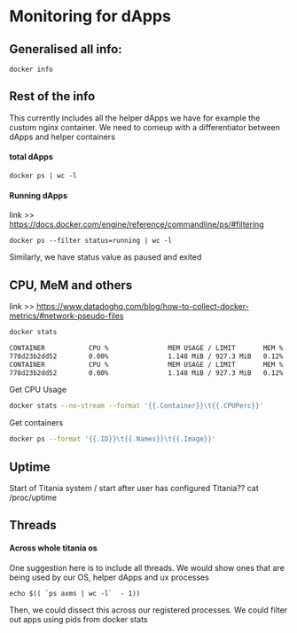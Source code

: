 # Monitoring for dApps

## Generalised all info:
```
docker info
```

## Rest of the info
This currently includes all the helper dApps we have for example the custom nginx container. We need to comeup with a differentiator between dApps and helper containers
#### total dApps
```
docker ps | wc -l
```
#### Running dApps
link >> https://docs.docker.com/engine/reference/commandline/ps/#filtering
```
docker ps --filter status=running | wc -l
```
Similarly, we have status value as paused and exited

## CPU, MeM and others
link >> https://www.datadoghq.com/blog/how-to-collect-docker-metrics/#network-pseudo-files
```bash
docker stats
```
```bash
CONTAINER           CPU %               MEM USAGE / LIMIT       MEM %               NET I/O             BLOCK I/O           PIDS
778d23b2dd52        0.00%               1.148 MiB / 927.3 MiB   0.12%               91.6 kB / 3 MB      0 B / 0 B           0
CONTAINER           CPU %               MEM USAGE / LIMIT       MEM %               NET I/O             BLOCK I/O           PIDS
778d23b2dd52        0.00%               1.148 MiB / 927.3 MiB   0.12%               91.6 kB / 3 MB      0 B / 0 B           0
```

Get CPU Usage

```bash
docker stats --no-stream --format '{{.Container}}\t{{.CPUPerc}}'
```

Get containers
```bash
docker ps --format '{{.ID}}\t{{.Names}}\t{{.Image}}'
```

## Uptime
Start of Titania system / start after user has configured Titania??
cat /proc/uptime

## Threads
#### Across whole titania os
One suggestion here is to include all threads. We would show ones that are being used by our OS, helper dApps and ux processes
```
echo $(( `ps axms | wc -l`  - 1))
```
Then, we could dissect this across our registered processes. We could filter out apps using pids from docker stats

